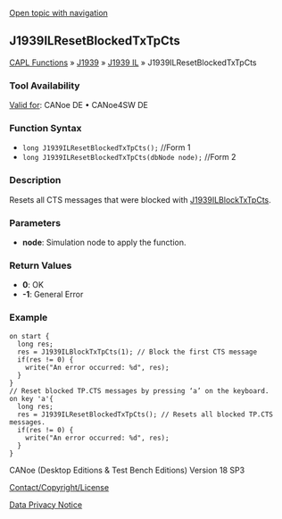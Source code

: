 [Open topic with navigation](../../../../../../CANoeDEFamily.htm#Topics/CAPLFunctions/J1939/J1939InteractionLayer/Functions/CAPLfunctionJ1939ILResetBlockedTxTpCts.md)

## J1939ILResetBlockedTxTpCts

[CAPL Functions](../../../CAPLfunctions.md) » [J1939](../../CAPLfunctionsJ1939StartPage.md) » [J1939 IL](../CAPLfunctionsJ1939ILOverview.md) » J1939ILResetBlockedTxTpCts

### Tool Availability
[Valid for](../../../../Shared/FeatureAvailability.md): CANoe DE • CANoe4SW DE

### Function Syntax

- `long J1939ILResetBlockedTxTpCts();` //Form 1
- `long J1939ILResetBlockedTxTpCts(dbNode node);` //Form 2

### Description

Resets all CTS messages that were blocked with [J1939ILBlockTxTpCts](CAPLfunctionJ1939ILBlockTxTpCts.md).

### Parameters

- **node**: Simulation node to apply the function.

### Return Values

- **0**: OK
- **-1**: General Error

### Example

```plaintext
on start {
  long res;
  res = J1939ILBlockTxTpCts(1); // Block the first CTS message
  if(res != 0) {
    write("An error occurred: %d", res);
  }
}
// Reset blocked TP.CTS messages by pressing ‘a’ on the keyboard.
on key 'a'{
  long res;
  res = J1939ILResetBlockedTxTpCts(); // Resets all blocked TP.CTS messages.
  if(res != 0) {
    write("An error occurred: %d", res);
  }
}
```

CANoe (Desktop Editions & Test Bench Editions) Version 18 SP3

[Contact/Copyright/License](../../../../Shared/ContactCopyrightLicense.md)

[Data Privacy Notice](https://www.vector.com/int/en/company/get-info/privacy-policy/)
